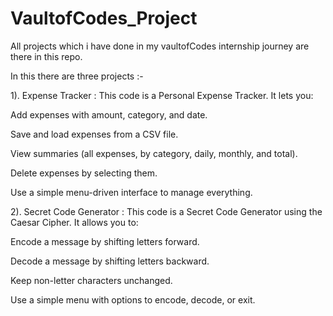 # VaultofCodes_Project
All projects which i have done in my vaultofCodes internship journey are there in this repo.


In this there are three projects :-

1). Expense Tracker : This code is a Personal Expense Tracker.
It lets you:

Add expenses with amount, category, and date.

Save and load expenses from a CSV file.

View summaries (all expenses, by category, daily, monthly, and total).

Delete expenses by selecting them.

Use a simple menu-driven interface to manage everything.


2). Secret Code Generator : This code is a Secret Code Generator using the Caesar Cipher.
It allows you to:

Encode a message by shifting letters forward.

Decode a message by shifting letters backward.

Keep non-letter characters unchanged.

Use a simple menu with options to encode, decode, or exit.



